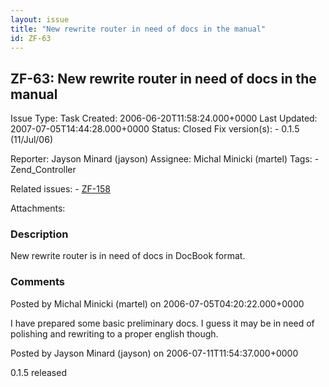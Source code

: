 ```yaml
---
layout: issue
title: "New rewrite router in need of docs in the manual"
id: ZF-63
---
```


ZF-63: New rewrite router in need of docs in the manual
-------------------------------------------------------

 Issue Type: Task Created: 2006-06-20T11:58:24.000+0000 Last Updated: 2007-07-05T14:44:28.000+0000 Status: Closed Fix version(s): - 0.1.5 (11/Jul/06)
 
 Reporter:  Jayson Minard (jayson)  Assignee:  Michal Minicki (martel)  Tags: - Zend\_Controller
 
 Related issues: - [ZF-158](/issues/browse/ZF-158)
 
 Attachments: 
### Description

New rewrite router is in need of docs in DocBook format.

 

 

### Comments

Posted by Michal Minicki (martel) on 2006-07-05T04:20:22.000+0000

I have prepared some basic preliminary docs. I guess it may be in need of polishing and rewriting to a proper english though.

 

 

Posted by Jayson Minard (jayson) on 2006-07-11T11:54:37.000+0000

0.1.5 released

 

 